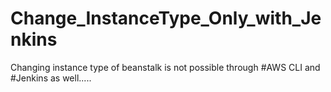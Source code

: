 # Change_InstanceType_Only_with_Jenkins

Changing instance type of beanstalk is not possible through #AWS CLI and #Jenkins as well.....
